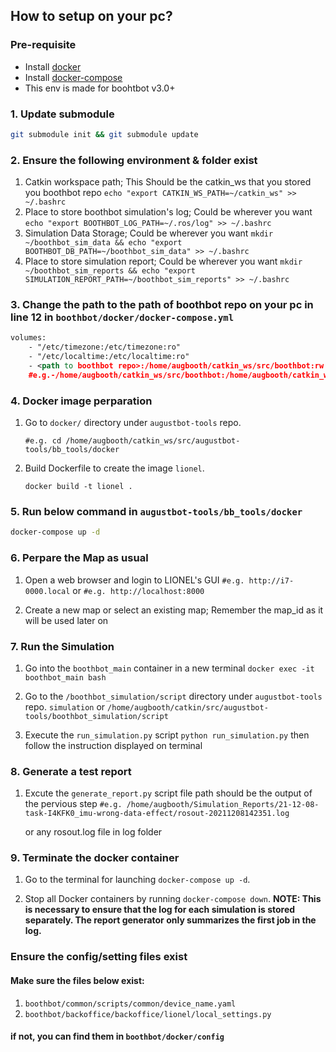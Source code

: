 ## How to setup on your pc?
### Pre-requisite
* Install [docker](https://docs.docker.com/get-docker/)
* Install [docker-compose](https://docs.docker.com/compose/install/)
* This env is made for boohtbot v3.0+

### 1. Update submodule
```bash
git submodule init && git submodule update
```

### 2. Ensure the following environment & folder **exist**
1. Catkin workspace path; This Should be the catkin_ws that you stored you boothbot repo
    `echo "export CATKIN_WS_PATH=~/catkin_ws" >> ~/.bashrc`
2. Place to store boothbot simulation's log; Could be wherever you want
    `echo "export BOOTHBOT_LOG_PATH=~/.ros/log" >> ~/.bashrc`
3. Simulation Data Storage; Could be wherever you want
    `mkdir ~/boothbot_sim_data && echo "export BOOTHBOT_DB_PATH=~/boothbot_sim_data" >> ~/.bashrc`
4. Place to store simulation report; Could be wherever you want
    `mkdir ~/boothbot_sim_reports && echo "export SIMULATION_REPORT_PATH=~/boothbot_sim_reports" >> ~/.bashrc`

### 3. Change the path to the path of boothbot repo on your pc in line 12 in `boothbot/docker/docker-compose.yml`
```xml
volumes:
    - "/etc/timezone:/etc/timezone:ro"
    - "/etc/localtime:/etc/localtime:ro"
    - <path to boothbot repo>:/home/augbooth/catkin_ws/src/boothbot:rw
    #e.g.-/home/augbooth/catkin_ws/src/boothbot:/home/augbooth/catkin_ws/src/boothbot:rw
```

### 4. Docker image perparation
1. Go to `docker/` directory under `augustbot-tools` repo.

    `#e.g. cd /home/augbooth/catkin_ws/src/augustbot-tools/bb_tools/docker`

2. Build Dockerfile to create the image `lionel`.

   `docker build -t lionel .`

### 5. Run below command in `augustbot-tools/bb_tools/docker`
```bash
docker-compose up -d
```

### 6. Perpare the Map as usual
1. Open a web browser and login to LIONEL's GUI
    `#e.g. http://i7-0000.local`
    or
    `#e.g. http://localhost:8000`

2. Create a new map or select an existing map; Remember the map_id as it will be used later on


### 7. Run the Simulation
1. Go into the `boothbot_main` container in a new terminal
    `docker exec -it boothbot_main bash`

2. Go to the `/boothbot_simulation/script` directory under `augustbot-tools` repo.
    `simulation`
    or
    `/home/augbooth/catkin/src/augustbot-tools/boothbot_simulation/script`

3. Execute the `run_simulation.py` script
    `python run_simulation.py`
    then follow the instruction displayed on terminal

### 8. Generate a test report
1. Excute the `generate_report.py` script
    file path should be the output of the pervious step
    `#e.g. /home/augbooth/Simulation_Reports/21-12-08-task-I4KFK0_imu-wrong-data-effect/rosout-20211208142351.log`

    or any rosout.log file in log folder

### 9. Terminate the docker container
1. Go to the terminal for launching `docker-compose up -d`.

2. Stop all Docker containers by running `docker-compose down`. **NOTE: This is necessary to ensure that the log for each simulation is stored separately. The report generator only summarizes the first job in the log.**





### Ensure the config/setting files **exist**
#### Make sure the files below **exist**:
1. `boothbot/common/scripts/common/device_name.yaml`
2. `boothbot/backoffice/backoffice/lionel/local_settings.py`
#### if not, you can find them in `boothbot/docker/config`
